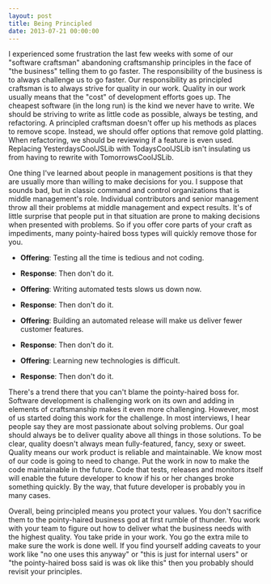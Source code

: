 ```yaml
---
layout: post
title: Being Principled
date: 2013-07-21 00:00:00 
---
```


I experienced some frustration the last few weeks with some of our "software craftsman" abandoning craftsmanship principles in the face of "the business" telling them to go faster. The responsibility of the business is to always challenge us to go faster. Our responsibility as principled craftsman is to always strive for quality in our work. Quality in our work usually means that the "cost" of development efforts goes up. The cheapest software (in the long run) is the kind we never have to write. We should be striving to write as little code as possible, always be testing, and refactoring. A principled craftsman doesn't offer up his methods as places to remove scope. Instead, we should offer options that remove gold platting. When refactoring, we should be reviewing if a feature is even used. Replacing YesterdaysCoolJSLib with TodaysCoolJSLib isn't insulating us from having to rewrite with TomorrowsCoolJSLib.

One thing I've learned about people in management positions is that they are usually more than willing to make decisions for you. I suppose that sounds bad, but in classic command and control organizations that is middle management's role. Individual contributors and senior management throw all their problems at middle management and expect results. It's of little surprise that people put in that situation are prone to making decisions when presented with problems. So if you offer core parts of your craft as impediments, many pointy-haired boss types will quickly remove those for you.

* **Offering**: Testing all the time is tedious and not coding. 
* **Response**: Then don't do it.

* **Offering**: Writing automated tests slows us down now. 
* **Response**: Then don't do it.

* **Offering**: Building an automated release will make us deliver fewer customer features. 
* **Response**: Then don't do it.

* **Offering**: Learning new technologies is difficult. 
* **Response**: Then don't do it.


There's a trend there that you can't blame the pointy-haired boss for. Software development is challenging work on its own and adding in elements of craftsmanship makes it even more challenging. However, most of us started doing this work for the challenge. In most interviews, I hear people say they are most passionate about solving problems. Our goal should always be to deliver quality above all things in those solutions. To be clear, quality doesn't always mean fully-featured, fancy, sexy or sweet. Quality means our work product is reliable and maintainable. We know most of our code is going to need to change. Put the work in now to make the code maintainable in the future. Code that tests, releases and monitors itself will enable the future developer to know if his or her changes broke something quickly. By the way, that future developer is probably you in many cases.

Overall, being principled means you protect your values. You don't sacrifice them to the pointy-haired business god at first rumble of thunder. You work with your team to figure out how to deliver what the business needs with the highest quality. You take pride in your work. You go the extra mile to make sure the work is done well. If you find yourself adding caveats to your work like "no one uses this anyway" or "this is just for internal users" or "the pointy-haired boss said is was ok like this" then you probably should revisit your principles. 